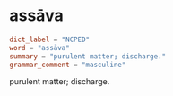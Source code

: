 # assāva

``` toml
dict_label = "NCPED"
word = "assāva"
summary = "purulent matter; discharge."
grammar_comment = "masculine"
```

purulent matter; discharge.

